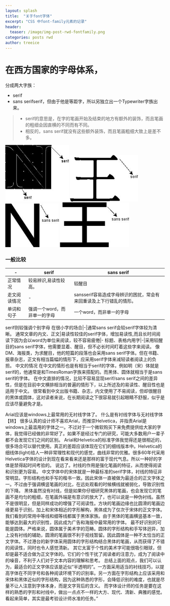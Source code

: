 ```yaml
---
layout: splash
title:  "关于font字体"
excerpt: "CSS 中font-family元素的记录"
header:
  teaser: /image/img-post-rwd-fontfamily.png
categories: posts rwd
author: treeice
---
```

# 在西方国家的字母体系，
分成两大字族：
 - serif
 - sans serifserif，但由于他是等距字，所以另独立出一个Typewriter字族出来。
 > - serif的意思是，在字的笔画开始及结束的地方有额外的装饰，而且笔画的粗细会因直横的不同而有不同。
 > - 相反的，sans serif就没有这些额外装饰，而且笔画粗细大致上是差不多。
 
![font字体](/image/post-rwd-font-family-01.jpg)
![font字体](/image/post-rwd-font-family-03.jpg)
![font字体](/image/post-rwd-font-family-02.jpg)
![font字体](/image/post-rwd-font-family-04.jpg)

### 一般比较

-|serif|sans serif
-|-|-
正常情况 | 较易辨识,易读性较高。|较醒目
走文阅读情况|-|sansserif容易造成字母辨识的困扰，常会有来回重读及上下行错乱的情形。
单词和句子|强调一个word，而非单一的字母 | 一个word，而非单一的字母
serif则较强调个别字母
在很小字的场合|-|通常sans serif会较serif字体较为清晰。
通常文章的内文、正文|易读性较佳的serif字体，增加易读性,而且长时间阅读下因为会以word为单位来阅读，较不容易疲倦|-
标题、表格内用字|-|采用较醒目的sans 
serif字体，他需要显着、醒目，但不必长时间盯着这些字来阅读。
像DM、海报类，为求醒目，他的短篇的段落也会采用sans serif字体。但在书籍、报章杂志，正文有相当篇幅的情形下，应采用serif字体来减轻读者阅读上的负担。
中文的情况
在中文的情形也是有相当于serif的字体，例如明（宋）体就是serif的，他通常是和TimesRoman字族来搭配的。而黑体、圆体就相当于是sans serif的字体。
在中文直排的情况，比较不容易显现serif/sans serif之间的差异性，但是在目前中文横排相当的普遍的情形下，以上所述及的易读性、醒目性也是适用于中文。
很常看到中文出版书籍、杂志，内文使用了不易阅读，但却很醒目的黑体或圆体，这对读者来说，在长期阅读之下很容易就引起眼睛不舒服，似乎是应该尽量避免才是。

Arial应该是windows上最常用的无衬线字体了。
 什么是有衬线字体与无衬线字体【转】
很多认真的设计师不喜欢Arial，而推崇Helvetica，并指责Arial是windows上最滥用的字体之一。不过对于一个微软购买下来免费提供给大家的字体，我觉得已经做的非常好了。如果不是经过专门的研究，可能大多数用户一辈子都不会发现它们之间的区别。
Arial和Helvetica的标准字体我觉得还是很相近的，很多场合可以替代使用。真正的差距应该体现在它们的细线版本中。Helvetica的细线体(light)给人一种非常理性和现代的感觉，曲线非常的优雅。很多60年代采用Helvetica字体的设计到现在看来看来还是那样的富于现代气息。所以一种好的字体是禁得起时间考验的。
说远了。衬线的作用是强化笔画的特征，从而使得阅读和识别更为容易。
中文字体中的宋体就是一种最标准的serif字体，衬线的特征非常明显。字形结构也和手写的楷书一致。因此宋体一直被做为最适合的正文字体之一。不过由于强调横竖笔画的对比，在远处观看的时候横线就被弱化，导致识别性的下降。
黑体虽然没有衬线，但是如果你仔细研究黑体的笔画，也会发现它的笔画不是均匀的粗细，在笔画外端是有意识的放大了，也可以说是一种伪衬线。虽然不是很明显，但是同样成功的增强了可阅读性。方块的笔画边缘也比圆滑的笔画边缘更易于识别，加上和宋体相近的字形解构，黑体成为了仅次于宋体的正文字体。我们看到的常用中等线和细等线都属于黑体家族。由于黑体的笔画横竖基本一致，能够达到最大的识别性，因此成为广告和海报中最常用的字体。
最不好识别的可能是圆体。严格来说，圆体属于美术字的范畴。圆体的字形结构和手写体迥异，加上没有衬线的辅助，圆滑的笔画很不利于视线暂留。因此圆体是一种不太恰当的正文字体。不过港台的新字体采用圆体的字形结构结合黑体的笔画，从而获得了不错的阅读性，同时也令人感觉清新。
其它太富于个性的美术字可能很吸引眼球，但却是最不适合做为正文字体的。它们的个性干扰了阅读者的注意力，成为了阅读中的噪音，不利于人们对于文本内容的理解和思考。
总结上面的观点，我们可以认为，最适合的正文字体应该是近似“半透明的”。一方面采用适当的衬线技巧，以提高字体在不同字号和各种阅读环境下的识别率。另一方面在字形结构上应该采用和宋体和黑体近似的字形结构，因为这种熟悉的字形，会降低识别的难度，也就是尽量不让人注意到字体本身，而是文字背后的含义。
而字体设计师的任务是要在这样的熟悉的字形和衬线中，做出一点点不一样的大方、现代、清新、典雅的感觉。看起来简单，其实是最考验设计师水准的任务。”